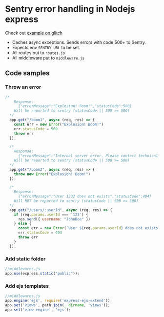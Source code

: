 # Sentry error handling in Nodejs express

Check out [example on glitch](https://glitch.com/edit/#!/express-sentry-get-started)

- Caches async exceptions. Sends errors with code 500+ to Sentry.
- Expects env `SENTRY_URL` to be set.
- All routes put to `routes.js`
- All middleware put to `middleware.js`


## Code samples


### Throw an error

```javascript
/*
    Response:
      {"errorMessage":"Explosion! Boom!","statusCode":500}
    Will be reported to sentry (statusCode || 500 >= 500)
  */
  app.get("/boom1", async (req, res) => {
    const err = new Error("Explosion! Boom!")
    err.statusCode = 500
    throw err
  });

  /*
    Response:
      {"errorMessage":"Internal server error. Please contact technical support.","requestId":"db8e0edbe1b549049263017307754ce5","statusCode":500}
    Will be reported to sentry (statusCode || 500 >= 500)
  */
  app.get("/boom2", async (req, res) => {
    throw new Error("Explosion! Boom!")
  });

  /*
    Response:
      {"errorMessage":"User 1232 does not exists","statusCode":404}
    Will NOT be reported to sentry (statusCode || 500 >= 500)
  */
  app.get("/users/:userId", async (req, res) => {
    if (req.params.userId === '123') {
      res.send({ username: "JohnDoe" })
    } else {
      const err = new Error(`User ${req.params.userId} does not exists`)
      err.statusCode = 404
      throw err
    }
  });

```

### Add static folder


```javascript
//middlewares.js
app.use(express.static("public"));
```

### Add ejs templates

```javascript
//middlewares.js
app.engine('ejs', require('express-ejs-extend'));
app.set('views', path.join(__dirname, 'views'));
app.set('view engine', 'ejs');
```